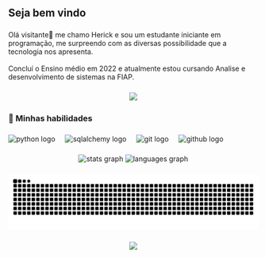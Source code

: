 <h2 align="left">Seja bem vindo</h2>

###

<p align="left">Olá visitante👋 me chamo Herick e sou um estudante iniciante em programação, me surpreendo com as diversas possibilidade que a tecnologia nos apresenta.<br><br>Concluí o Ensino médio em 2022 e atualmente estou cursando Analise e desenvolvimento de sistemas na FIAP.</p>

###

<div align="center">
  <img src="https://profile-counter.glitch.me/HerickReis/count.svg?"  />
</div>

###

<h3 align="left">🦾 Minhas habilidades</h3>

###

<div align="left">
  <img src="https://cdn.jsdelivr.net/gh/devicons/devicon/icons/python/python-original.svg" height="40" alt="python logo"  />
  <img width="12" />
  <img src="https://cdn.jsdelivr.net/gh/devicons/devicon/icons/sqlalchemy/sqlalchemy-original.svg" height="40" alt="sqlalchemy logo"  />
  <img width="12" />
  <img src="https://cdn.jsdelivr.net/gh/devicons/devicon/icons/git/git-original.svg" height="40" alt="git logo"  />
  <img width="12" />
  <img src="https://skillicons.dev/icons?i=github" height="40" alt="github logo"  />
</div>

###

<div align="center">
  <img src="https://github-readme-stats.vercel.app/api?username=HerickReis&hide_title=true&hide_rank=false&show_icons=true&include_all_commits=true&count_private=true&disable_animations=false&theme=github_dark&locale=pt-br&hide_border=true&order=1" height="150" alt="stats graph"  />
  <img src="https://github-readme-stats.vercel.app/api/top-langs?username=HerickReis&locale=pt-br&hide_title=true&layout=compact&card_width=320&langs_count=5&theme=github_dark&hide_border=true&order=2" height="150" alt="languages graph"  />
</div>

###

<img src="https://raw.githubusercontent.com/HerickReis/HerickReis/output/snake.svg" alt="Snake animation" />

###

<div align="center">
  <img height="200" src="https://imgflip.com/gif/9iqeqs"  />
</div>

###